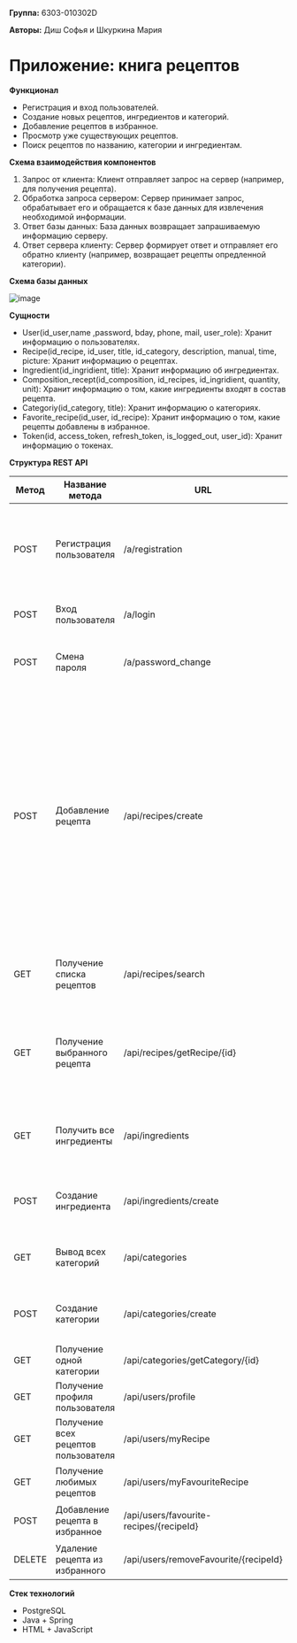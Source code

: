 **Группа:** 6303-010302D

**Авторы:** Диш Софья и Шкуркина Мария

# Приложение: книга рецептов

**Функционал**
- Регистрация и вход пользователей.
- Создание новых рецептов, ингредиентов и категорий.
- Добавление рецептов в избранное.
- Просмотр уже существующих рецептов.
- Поиск рецептов по названию, категории и ингредиентам.


**Схема взаимодействия компонентов**
1.	Запрос от клиента: Клиент отправляет запрос на сервер (например, для получения рецепта).
2.	Обработка запроса сервером: Сервер принимает запрос, обрабатывает его и обращается к базе данных для извлечения необходимой информации.
3.	Ответ базы данных: База данных возвращает запрашиваемую информацию серверу.
4.	Ответ сервера клиенту: Сервер формирует ответ и отправляет его обратно клиенту (например, возвращает рецепты опредленной категории).


**Схема базы данных**

![image](https://github.com/user-attachments/assets/8876b76d-b948-4262-bd8d-7ba31a3d8b71)


**Сущности**
- User(id_user,name ,password, bday, phone, mail, user_role): Хранит информацию о пользователях.
- Recipe(id_recipe, id_user, title, id_category, description, manual, time, picture: Хранит информацию о рецептах.
- Ingredient(id_ingridient, title): Хранит информацию об ингредиентах.
- Composition_recept(id_composition, id_recipes, id_ingridient, quantity, unit): Хранит информацию о том, какие ингредиенты входят в состав рецепта.
- Categoriy(id_category, title): Хранит информацию о категориях.
- Favorite_recipe(id_user, id_recipe): Хранит информацию о том, какие рецепты добавлены в избранное.
- Token(id, access_token, refresh_token, is_logged_out, user_id): Хранит информацию о токенах.


**Структура REST API**

| Метод | Название метода                      | URL                                     | Параметры запроса                                                                                                                                                                                                                           | Ответ                                                                                     |
|-------|--------------------------------------|-----------------------------------------|----------------------------------------------------------------------------------------------------------------------------------------------------------------------------------------------------------------------------------------------|-------------------------------------------------------------------------------------------|
| POST  | Регистрация пользователя             | /a/registration                         | `{<br>  "username": "name",<br>  "email": "name@example.com",<br>  "phone": "89171119923",<br>  "bday": "1999-02-12",<br>  "password": "pass"<br>}`                                                                                       | `{<br>  "status": "success",<br>  "user_id": 1,<br>  "token": "/...",<br>  "message": "User registered successfully"<br>}` |
| POST  | Вход пользователя                    | /a/login                                | `{<br>  "username": "name",<br>  "password": "pass"<br>}`                                                                                                                                                                              | `{<br>  "status": "success",<br>  "user_id": 1<br>}`                                     |
| POST  | Смена пароля                        | /a/password_change                      | `{<br>  "username": "name",<br>  "old_password": "old_pass",<br>  "new_password": "new_pass"<br>}`                                                                                                                                   | `{<br>  "status": "success"<br>}`                                                       |
| POST  | Добавление рецепта                  | /api/recipes/create                     | `{<br>  "title": "Паста с томатным соусом",<br>  "categories": "Второе",<br>  "description": "Томатная паста пришла к нам из Италии….",<br>  "ingredients": [<br>    {<br>      "title": "помидоры",<br>      "quantity": 200,<br>      "unit": "грамм"<br>    },<br>    {<br>      "title": "сливки",<br>      "quantity": 500,<br>      "unit": "мл"<br>    }<br>  ],<br>  "manual": "Отварите пасту...",<br>  "time": "30 мин",<br>  "picture": "<...>"<br>}` | `{<br>  "status": "success",<br>  "id_recipe": 1,<br>  "message": "Recipe added successfully"<br>}` |
| GET   | Получение списка рецептов           | /api/recipes/search                     | `{<br>  "categories": "Второе"<br>}`                                                                                                                                                                                                     | `[<br>  {<br>    "id": 1,<br>    "title": "Паста с томатным соусом"<br>  },<br>  {<br>    "id": 2,<br>    "title": "Салат Цезарь"<br>  }<br>]` |
| GET   | Получение выбранного рецепта        | /api/recipes/getRecipe/{id}            |                                                                                                                                                                                                                                              | `{<br>  "id_recipe": 1,<br>  "title": "Паста с томатным соусом",<br>  "category": "суп",<br>  "description": "...",<br>  "ingredients": [...],<br>  "manual": "...",<br>  "time": "...",<br>  "picture": "<...>"<br>}` |
| GET   | Получить все ингредиенты            | /api/ingredients                        || `[<br>  {<br>    "id": 1,<br>    "title": "помидоры",<br>    "unit": "грамм"<br>  },<br>  {<br>    "id": 2,<br>    "title": "сливки",<br>    "unit": "мл"<br>  }<br>]` |
| POST  | Создание ингредиента                | /api/ingredients/create                 | `{<br>  "title": "новый ингредиент",<br>  "unit": "грамм"<br>}`                                                                                                                                                                        | `{<br>  "status": "success",<br>  "id_ingredient": 1,<br>  "message": "Ingredient created successfully"<br>}` |
| GET   | Вывод всех категорий                | /api/categories                         |                                                                                                                                                                                                                                              | `[<br>  {<br>    "id": 1,<br>    "title": "Второе"<br>  },<br>  {<br>    "id": 2,<br>    "title": "Салаты"<br>  }<br>]` |
| POST  | Создание категории                   | /api/categories/create                  | `{<br>  "title": "Новая категория"<br>}`                                                                                                                                                                                                  | `{<br>  "status": "success",<br>  "id_category": 1,<br>  "message": "Category created successfully"<br>}` |
| GET   | Получение одной категории            | /api/categories/getCategory/{id}        |                                                                                                                                                                                                                                              | `{<br>  "id_category": 1,<br>  "title": "Второе"<br>, <...>`                             |
| GET   | Получение профиля пользователя       | /api/users/profile                      |                                                                                                                                                                                                                                              | `{<br>  "user_id": 1,<br>  "username": "...", <...>`                                   |
| GET   | Получение всех рецептов пользователя | /api/users/myRecipe                    |                                                                                                                                                                                                                                              | `[<br>{<br>"id_recipe":1,<br>"title":"Паста с томатным соусом"<br>}...]`               |
| GET   | Получение любимых рецептов          | /api/users/myFavouriteRecipe           |                                                                                                                                                                                                                                              | `[<br>{<br>"id_recipe":1,<br>"title":"Паста с томатным соусом"<br>}...]`               |
| POST  | Добавление рецепта в избранное      | /api/users/favourite-recipes/{recipeId}|                                                                                                                                                                                                                                              | `{<br>"status":"success",<br>"message":"Recipe added to favourites"<br>, ...}`          |
| DELETE| Удаление рецепта из избранного      | /api/users/removeFavourite/{recipeId}   |                                                                                                                                                                                                                                              | `{<br>"status":"success",<br>"message":"Recipe removed from favourites"<br>, ...}`       |


**Стек технологий**

- PostgreSQL
- Java + Spring 
- HTML + JavaScript

